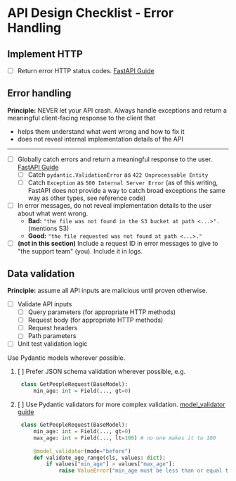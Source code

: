 # API Design Checklist - Error Handling

## Implement HTTP

- [ ] Return error HTTP status codes. [FastAPI Guide](https://fastapi.tiangolo.com/tutorial/handling-errors/#raise-an-httpexception-in-your-code)

## Error handling

**Principle:** NEVER let your API crash. Always handle exceptions and return a meaningful client-facing response to the client that

- helps them understand what went wrong and how to fix it
- does not reveal internal implementation details of the API

---

- [ ] Globally catch errors and return a meaningful response to the user. [FastAPI Guide](https://fastapi.tiangolo.com/tutorial/handling-errors/#install-custom-exception-handlers)
  - [ ] Catch `pydantic.ValidationError` as `422 Unprocessable Entity`
  - [ ] Catch `Exception` as `500 Internal Server Error` (as of this writing, FastAPI does not provide a way to catch broad exceptions the same way as other types, see reference code)
- [ ] In error messages, do not reveal implementation details to the user about what went wrong. 
  - **Bad:** `"the file was not found in the S3 bucket at path <...>".` (mentions S3)
  - **Good:** `"the file requested was not found at path <...>."`
- [ ] **(not in this section)** Include a request ID in error messages to give to "the support team" (you). Include it in logs.

## Data validation

**Principle:** assume all API inputs are malicious until proven otherwise.

- [ ] Validate API inputs
  - [ ] Query parameters (for appropriate HTTP methods)
  - [ ] Request body (for appropriate HTTP methods)
  - [ ] Request headers
  - [ ] Path parameters
- [ ] Unit test validation logic

Use Pydantic models wherever possible.

1. [ ] Prefer JSON schema validation wherever possible, e.g.
   ```python
    class GetPeopleRequest(BaseModel):
        min_age: int = Field(..., gt=0)
    ```
2. [ ] Use Pydantic validators for more complex validation. [model_validator guide](https://docs.pydantic.dev/latest/concepts/validators/#model-validators)
   ```python
    class GetPeopleRequest(BaseModel):
        min_age: int = Field(..., gt=0)
        max_age: int = Field(..., lt=100) # no one makes it to 100
        
        @model_validator(mode="before")
        def validate_age_range(cls, values: dict):
            if values["min_age"] > values["max_age"]:
                raise ValueError("min_age must be less than or equal to max_age")
    ```
